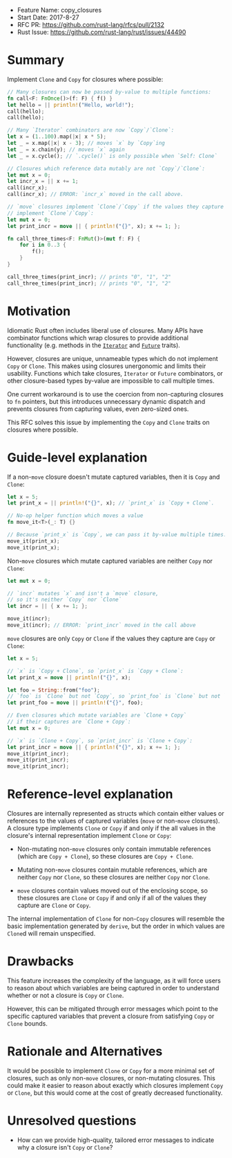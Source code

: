 - Feature Name: copy_closures
- Start Date: 2017-8-27
- RFC PR: https://github.com/rust-lang/rfcs/pull/2132
- Rust Issue: https://github.com/rust-lang/rust/issues/44490

# Summary
[summary]: #summary

Implement `Clone` and `Copy` for closures where possible:

```rust
// Many closures can now be passed by-value to multiple functions:
fn call<F: FnOnce()>(f: F) { f() }
let hello = || println!("Hello, world!");
call(hello);
call(hello);

// Many `Iterator` combinators are now `Copy`/`Clone`:
let x = (1..100).map(|x| x * 5);
let _ = x.map(|x| x - 3); // moves `x` by `Copy`ing
let _ = x.chain(y); // moves `x` again
let _ = x.cycle(); // `.cycle()` is only possible when `Self: Clone`

// Closures which reference data mutably are not `Copy`/`Clone`:
let mut x = 0;
let incr_x = || x += 1;
call(incr_x);
call(incr_x); // ERROR: `incr_x` moved in the call above.

// `move` closures implement `Clone`/`Copy` if the values they capture
// implement `Clone`/`Copy`:
let mut x = 0;
let print_incr = move || { println!("{}", x); x += 1; };

fn call_three_times<F: FnMut()>(mut f: F) {
    for i in 0..3 {
        f();
    }
}

call_three_times(print_incr); // prints "0", "1", "2"
call_three_times(print_incr); // prints "0", "1", "2"
```

# Motivation
[motivation]: #motivation

Idiomatic Rust often includes liberal use of closures.
Many APIs have combinator functions which wrap closures to provide additional
functionality (e.g. methods in the [`Iterator`] and [`Future`] traits).

However, closures are unique, unnameable types which do not implement `Copy`
or `Clone`. This makes using closures unergonomic and limits their usability.
Functions which take closures, `Iterator` or `Future` combinators, or other
closure-based types by-value are impossible to call multiple times.

One current workaround is to use the coercion from non-capturing closures to
`fn` pointers, but this introduces unnecessary dynamic dispatch and prevents
closures from capturing values, even zero-sized ones.

This RFC solves this issue by implementing the `Copy` and `Clone` traits on
closures where possible.

[`Iterator`]: https://doc.rust-lang.org/std/iter/trait.Iterator.html
[`Future`]: https://docs.rs/futures/*/futures/future/trait.Future.html

# Guide-level explanation
[guide-level-explanation]: #guide-level-explanation

If a non-`move` closure doesn't mutate captured variables,
then it is `Copy` and `Clone`:

```rust
let x = 5;
let print_x = || println!("{}", x); // `print_x` is `Copy + Clone`.

// No-op helper function which moves a value
fn move_it<T>(_: T) {}

// Because `print_x` is `Copy`, we can pass it by-value multiple times:
move_it(print_x);
move_it(print_x);
```

Non-`move` closures which mutate captured variables are neither `Copy` nor
`Clone`:

```rust
let mut x = 0;

// `incr` mutates `x` and isn't a `move` closure,
// so it's neither `Copy` nor `Clone`
let incr = || { x += 1; };

move_it(incr);
move_it(incr); // ERROR: `print_incr` moved in the call above
```

`move` closures are only `Copy` or `Clone` if the values they capture are
`Copy` or `Clone`:

```rust
let x = 5;

// `x` is `Copy + Clone`, so `print_x` is `Copy + Clone`:
let print_x = move || println!("{}", x);

let foo = String::from("foo");
// `foo` is `Clone` but not `Copy`, so `print_foo` is `Clone` but not `Copy`:
let print_foo = move || println!("{}", foo);

// Even closures which mutate variables are `Clone + Copy`
// if their captures are `Clone + Copy`:
let mut x = 0;

// `x` is `Clone + Copy`, so `print_incr` is `Clone + Copy`:
let print_incr = move || { println!("{}", x); x += 1; };
move_it(print_incr);
move_it(print_incr);
move_it(print_incr);
```

# Reference-level explanation
[reference-level-explanation]: #reference-level-explanation

Closures are internally represented as structs which contain either values
or references to the values of captured variables
(`move` or non-`move` closures).
A closure type implements `Clone` or `Copy` if and only if the all values in
the closure's internal representation implement `Clone` or `Copy`:

- Non-mutating non-`move` closures only contain immutable references
(which are `Copy + Clone`), so these closures are `Copy + Clone`.

- Mutating non-`move` closures contain mutable references, which are neither
`Copy` nor `Clone`, so these closures are neither `Copy` nor `Clone`.

- `move` closures contain values moved out of the enclosing scope, so these
closures are `Clone` or `Copy` if and only if all of the values they capture
are `Clone` or `Copy`.

The internal implementation of `Clone` for non-`Copy` closures will resemble
the basic implementation generated by `derive`, but the order in which values
are `Clone`d will remain unspecified.

# Drawbacks
[drawbacks]: #drawbacks

This feature increases the complexity of the language, as it will force users
to reason about which variables are being captured in order to understand
whether or not a closure is `Copy` or `Clone`.

However, this can be mitigated through error messages which point to the
specific captured variables that prevent a closure from satisfying `Copy` or
`Clone` bounds.

# Rationale and Alternatives
[alternatives]: #alternatives

It would be possible to implement `Clone` or `Copy` for a more minimal set of
closures, such as only non-`move` closures, or non-mutating closures.
This could make it easier to reason about exactly which closures implement
`Copy` or `Clone`, but this would come at the cost of greatly decreased
functionality.

# Unresolved questions
[unresolved]: #unresolved-questions

- How can we provide high-quality, tailored error messages to indicate why a
closure isn't `Copy` or `Clone`?
